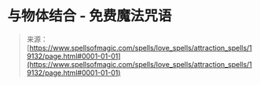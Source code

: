 <!--yml

category: 未分类

date: 2024-06-12 19:00:51

-->

# 与物体结合 - 免费魔法咒语

> 来源：[https://www.spellsofmagic.com/spells/love_spells/attraction_spells/19132/page.html#0001-01-01](https://www.spellsofmagic.com/spells/love_spells/attraction_spells/19132/page.html#0001-01-01)

